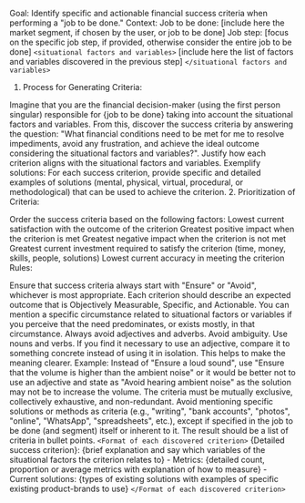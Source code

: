 Goal: Identify specific and actionable financial success criteria when performing a "job to be done."
Context:
Job to be done: [include here the market segment, if chosen by the user, or job to be done] Job step: [focus on the specific job step, if provided, otherwise consider the entire job to be done]
`<situational factors and variables>` [include here the list of factors and variables discovered in the previous step] `</situational factors and variables>`
1. Process for Generating Criteria:

Imagine that you are the financial decision-maker (using the first person singular) responsible for {job to be done} taking into account the situational factors and variables.
From this, discover the success criteria by answering the question: "What financial conditions need to be met for me to resolve impediments, avoid any frustration, and achieve the ideal outcome considering the situational factors and variables?".
Justify how each criterion aligns with the situational factors and variables.
Exemplify solutions: For each success criterion, provide specific and detailed examples of solutions (mental, physical, virtual, procedural, or methodological) that can be used to achieve the criterion.
2. Prioritization of Criteria:

Order the success criteria based on the following factors:
Lowest current satisfaction with the outcome of the criterion
Greatest positive impact when the criterion is met
Greatest negative impact when the criterion is not met
Greatest current investment required to satisfy the criterion (time, money, skills, people, solutions)
Lowest current accuracy in meeting the criterion
Rules:

Ensure that success criteria always start with "Ensure" or "Avoid", whichever is most appropriate.
Each criterion should describe an expected outcome that is Objectively Measurable, Specific, and Actionable.
You can mention a specific circumstance related to situational factors or variables if you perceive that the need predominates, or exists mostly, in that circumstance.
Always avoid adjectives and adverbs. Avoid ambiguity. Use nouns and verbs.
If you find it necessary to use an adjective, compare it to something concrete instead of using it in isolation. This helps to make the meaning clearer. Example: Instead of "Ensure a loud sound", use "Ensure that the volume is higher than the ambient noise" or it would be better not to use an adjective and state as "Avoid hearing ambient noise" as the solution may not be to increase the volume.
The criteria must be mutually exclusive, collectively exhaustive, and non-redundant.
Avoid mentioning specific solutions or methods as criteria (e.g., "writing", "bank accounts", "photos", "online", "WhatsApp", "spreadsheets", etc.), except if specified in the job to be done (and segment) itself or inherent to it.
The result should be a list of criteria in bullet points.
`<Format of each discovered criterion>`
{Detailed success criterion}: {brief explanation and say which variables of the situational factors the criterion relates to} - Metrics: {detailed count, proportion or average metrics with explanation of how to measure} - Current solutions: {types of existing solutions with examples of specific existing product-brands to use}
`</Format of each discovered criterion>`

